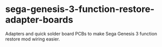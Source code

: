 # sega-genesis-3-function-restore-adapter-boards
Adapters and quick solder board PCBs to make Sega Genesis 3 function restore mod wiring easier.
